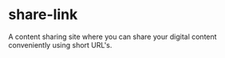 # share-link
 A content sharing site where you can share your digital content conveniently using short URL's.
